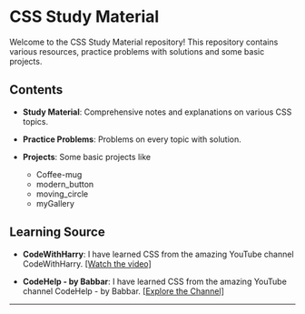 # CSS Study Material

Welcome to the CSS Study Material repository! This repository contains various resources, practice problems with solutions and some basic projects.  

## Contents

- **Study Material**: Comprehensive notes and explanations on various CSS topics.

- **Practice Problems**: Problems on every topic with solution.

- **Projects**: Some basic projects like

  - Coffee-mug
  - modern_button
  - moving_circle
  - myGallery

## Learning Source

- **CodeWithHarry**:
I have learned CSS from the amazing YouTube channel CodeWithHarry. [[Watch the video]](https://youtu.be/Edsxf_NBFrw?si=U_DyaTy95Y3a2YEU)

- **CodeHelp - by Babbar**:
I have learned CSS from the amazing YouTube channel CodeHelp - by Babbar. [[Explore the Channel]](https://www.youtube.com/@CodeHelp/videos)

---